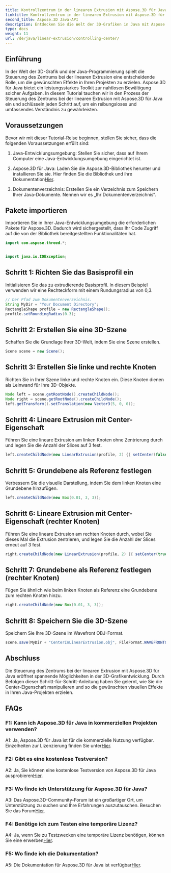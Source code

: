 ```yaml
---
title: Kontrollzentrum in der linearen Extrusion mit Aspose.3D für Java
linktitle: Kontrollzentrum in der linearen Extrusion mit Aspose.3D für Java
second_title: Aspose.3D Java-API
description: Entdecken Sie die Welt der 3D-Grafiken in Java mit Aspose.3D. Steuern Sie mühelos die Mitte bei der linearen Extrusion.
type: docs
weight: 11
url: /de/java/linear-extrusion/controlling-center/
---
```

## Einführung

In der Welt der 3D-Grafik und der Java-Programmierung spielt die Steuerung des Zentrums bei der linearen Extrusion eine entscheidende Rolle, um die gewünschten Effekte in Ihren Projekten zu erzielen. Aspose.3D für Java bietet ein leistungsstarkes Toolkit zur nahtlosen Bewältigung solcher Aufgaben. In diesem Tutorial tauchen wir in den Prozess der Steuerung des Zentrums bei der linearen Extrusion mit Aspose.3D für Java ein und schlüsseln jeden Schritt auf, um ein reibungsloses und umfassendes Verständnis zu gewährleisten.

## Voraussetzungen

Bevor wir mit dieser Tutorial-Reise beginnen, stellen Sie sicher, dass die folgenden Voraussetzungen erfüllt sind:

1. Java-Entwicklungsumgebung: Stellen Sie sicher, dass auf Ihrem Computer eine Java-Entwicklungsumgebung eingerichtet ist.

2.  Aspose.3D für Java: Laden Sie die Aspose.3D-Bibliothek herunter und installieren Sie sie. Hier finden Sie die Bibliothek und ihre Dokumentation[Hier](https://reference.aspose.com/3d/java/).

3. Dokumentenverzeichnis: Erstellen Sie ein Verzeichnis zum Speichern Ihrer Java-Dokumente. Nennen wir es „Ihr Dokumentenverzeichnis“.

## Pakete importieren

Importieren Sie in Ihrer Java-Entwicklungsumgebung die erforderlichen Pakete für Aspose.3D. Dadurch wird sichergestellt, dass Ihr Code Zugriff auf die von der Bibliothek bereitgestellten Funktionalitäten hat.

```java
import com.aspose.threed.*;


import java.io.IOException;
```

## Schritt 1: Richten Sie das Basisprofil ein

Initialisieren Sie das zu extrudierende Basisprofil. In diesem Beispiel verwenden wir eine Rechteckform mit einem Rundungsradius von 0,3.

```java
// Der Pfad zum Dokumentenverzeichnis.
String MyDir = "Your Document Directory";
RectangleShape profile = new RectangleShape();
profile.setRoundingRadius(0.3);
```

## Schritt 2: Erstellen Sie eine 3D-Szene

Schaffen Sie die Grundlage Ihrer 3D-Welt, indem Sie eine Szene erstellen.

```java
Scene scene = new Scene();
```

## Schritt 3: Erstellen Sie linke und rechte Knoten

Richten Sie in Ihrer Szene linke und rechte Knoten ein. Diese Knoten dienen als Leinwand für Ihre 3D-Objekte.

```java
Node left = scene.getRootNode().createChildNode();
Node right = scene.getRootNode().createChildNode();
left.getTransform().setTranslation(new Vector3(5, 0, 0));
```

## Schritt 4: Lineare Extrusion mit Center-Eigenschaft

Führen Sie eine lineare Extrusion am linken Knoten ohne Zentrierung durch und legen Sie die Anzahl der Slices auf 3 fest.

```java
left.createChildNode(new LinearExtrusion(profile, 2) {{ setCenter(false); setSlices(3); }});
```

## Schritt 5: Grundebene als Referenz festlegen

Verbessern Sie die visuelle Darstellung, indem Sie dem linken Knoten eine Grundebene hinzufügen.

```java
left.createChildNode(new Box(0.01, 3, 3));
```

## Schritt 6: Lineare Extrusion mit Center-Eigenschaft (rechter Knoten)

Führen Sie eine lineare Extrusion am rechten Knoten durch, wobei Sie dieses Mal die Extrusion zentrieren, und legen Sie die Anzahl der Slices erneut auf 3 fest.

```java
right.createChildNode(new LinearExtrusion(profile, 2) {{ setCenter(true); setSlices(3); }});
```

## Schritt 7: Grundebene als Referenz festlegen (rechter Knoten)

Fügen Sie ähnlich wie beim linken Knoten als Referenz eine Grundebene zum rechten Knoten hinzu.

```java
right.createChildNode(new Box(0.01, 3, 3));
```

## Schritt 8: Speichern Sie die 3D-Szene

Speichern Sie Ihre 3D-Szene im Wavefront OBJ-Format.

```java
scene.save(MyDir + "CenterInLinearExtrusion.obj", FileFormat.WAVEFRONTOBJ);
```

## Abschluss

Die Steuerung des Zentrums bei der linearen Extrusion mit Aspose.3D für Java eröffnet spannende Möglichkeiten in der 3D-Grafikentwicklung. Durch Befolgen dieser Schritt-für-Schritt-Anleitung haben Sie gelernt, wie Sie die Center-Eigenschaft manipulieren und so die gewünschten visuellen Effekte in Ihren Java-Projekten erzielen.

## FAQs

### F1: Kann ich Aspose.3D für Java in kommerziellen Projekten verwenden?

 A1: Ja, Aspose.3D für Java ist für die kommerzielle Nutzung verfügbar. Einzelheiten zur Lizenzierung finden Sie unter[Hier](https://purchase.aspose.com/buy).

### F2: Gibt es eine kostenlose Testversion?

 A2: Ja, Sie können eine kostenlose Testversion von Aspose.3D für Java ausprobieren[Hier](https://releases.aspose.com/).

### F3: Wo finde ich Unterstützung für Aspose.3D für Java?

 A3: Das Aspose.3D-Community-Forum ist ein großartiger Ort, um Unterstützung zu suchen und Ihre Erfahrungen auszutauschen. Besuchen Sie das Forum[Hier](https://forum.aspose.com/c/3d/18).

### F4: Benötige ich zum Testen eine temporäre Lizenz?

A4: Ja, wenn Sie zu Testzwecken eine temporäre Lizenz benötigen, können Sie eine erwerben[Hier](https://purchase.aspose.com/temporary-license/).

### F5: Wo finde ich die Dokumentation?

 A5: Die Dokumentation für Aspose.3D für Java ist verfügbar[Hier](https://reference.aspose.com/3d/java/).